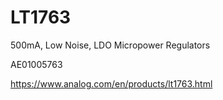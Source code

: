 # LT1763
500mA, Low Noise, LDO Micropower Regulators

AE01005763

https://www.analog.com/en/products/lt1763.html
